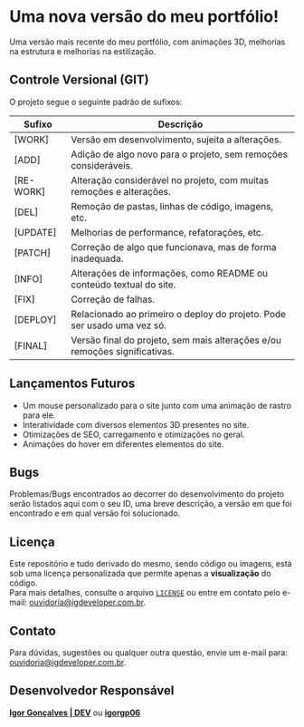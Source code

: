 # Uma nova versão do meu portfólio!

Uma versão mais recente do meu portfólio, com animações 3D, melhorias na estrutura e melhorias na estilização.

## Controle Versional (GIT)

O projeto segue o seguinte padrão de sufixos:

| Sufixo    | Descrição                                                                  |
| --------- | -------------------------------------------------------------------------- |
| [WORK]    | Versão em desenvolvimento, sujeita a alterações.                           |
| [ADD]     | Adição de algo novo para o projeto, sem remoções consideráveis.            |
| [RE-WORK] | Alteração considerável no projeto, com muitas remoções e alterações.       |
| [DEL]     | Remoção de pastas, linhas de código, imagens, etc.                         |
| [UPDATE]  | Melhorias de performance, refatorações, etc.                               |
| [PATCH]   | Correção de algo que funcionava, mas de forma inadequada.                  |
| [INFO]    | Alterações de informações, como README ou conteúdo textual do site.        |
| [FIX]     | Correção de falhas.                                                        |
| [DEPLOY]  | Relacionado ao primeiro o deploy do projeto. Pode ser usado uma vez só.    |
| [FINAL]   | Versão final do projeto, sem mais alterações e/ou remoções significativas. |

## Lançamentos Futuros

- Um mouse personalizado para o site junto com uma animação de rastro para ele.  
- Interatividade com diversos elementos 3D presentes no site.   
- Otimizações de SEO, carregamento e otimizações no geral.  
- Animações do hover em diferentes elementos do site.

## Bugs

Problemas/Bugs encontrados ao decorrer do desenvolvimento do projeto serão listados aqui com o seu ID, uma breve descrição, a versão em que foi encontrado e em qual versão foi solucionado.

## Licença

Este repositório e tudo derivado do mesmo, sendo código ou imagens, está sob uma licença personalizada que permite apenas a **visualização** do código.   
Para mais detalhes, consulte o arquivo [`LICENSE`](./LICENSE) ou entre em contato pelo e-mail: ouvidoria@igdeveloper.com.br.

## Contato

Para dúvidas, sugestões ou qualquer outra questão, envie um e-mail para: ouvidoria@igdeveloper.com.br.

## Desenvolvedor Responsável

**[Igor Gonçalves | DEV](https://igdeveloper.com.br)** ou [**igorgp06**](https://github.com/igorgp06)